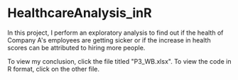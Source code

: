 # HealthcareAnalysis_inR
In this project, I perform an exploratory analysis to find out if the health of Company A's employees are getting sicker or if the increase in health scores can be attributed to hiring more people. 

To view my conclusion, click the file titled "P3_WB.xlsx". To view the code in R format, click on the other file. 
